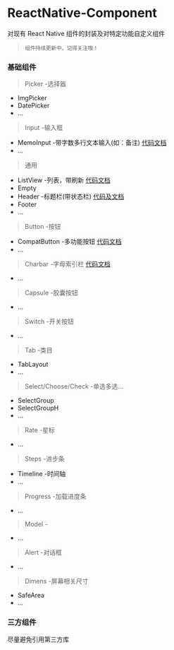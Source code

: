 # ReactNative-Component

对现有 React Native 组件的封装及对特定功能自定义组件

> `组件持续更新中，记得关注哦！`


### 基础组件

> Picker -选择器
- ImgPicker
- DatePicker
- ...

> Input -输入框
- MemoInput -带字数多行文本输入(如：备注) [代码文档](./src/input/MemoInput.js)
- ...


> 通用 

- ListView -列表，带刷新 [代码文档](./src/list/ListView.js)
- Empty
- Header -标题栏(带状态栏) [代码及文档](./src/header/Header.js)
- Footer
- ...

> Button -按钮
- CompatButton -多功能按钮 [代码文档](./src/button/CompatButton.js)
- ...

> Charbar -字母索引栏 [代码文档](./src/charbar/CharBar.js)
- ...

> Capsule -胶囊按钮
- ...

> Switch -开关按钮
- ...

> Tab -类目
- TabLayout
- ...

> Select/Choose/Check -单选多选...
- SelectGroup
- SelectGroupH
- ...

> Rate -星标
- ...


> Steps -进步条
- Timeline -时间轴
- ...

> Progress -加载进度条
- ...

> Model -
- ...

> Alert -对话框
- ...

> Dimens -屏幕相关尺寸
- SafeArea
- ...


### 三方组件

尽量避免引用第三方库
